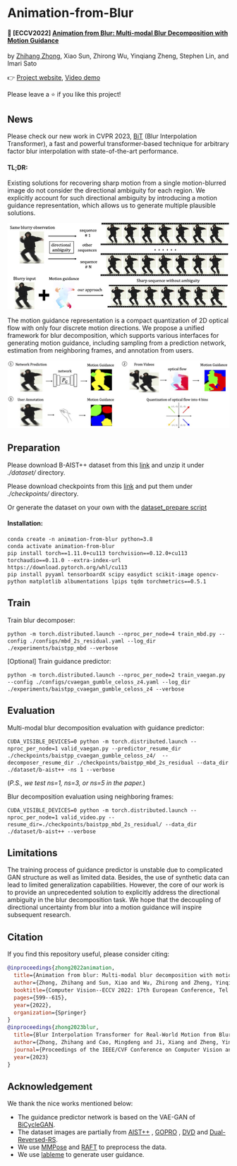 # Animation-from-Blur

#### :rocket: **[ECCV2022]** [Animation from Blur: Multi-modal Blur Decomposition with Motion Guidance](https://arxiv.org/abs/2207.10123)

by [Zhihang Zhong](https://zzh-tech.github.io/), Xiao Sun, Zhirong Wu, Yinqiang Zheng, Stephen Lin, and Imari Sato

:point_right: [Project website](https://zzh-tech.github.io/Animation-from-Blur/), [Video demo](https://drive.google.com/file/d/1ixlU0j-ZnXriVewGe5mQ2pd5mII8d72C/view?usp=sharing)

Please leave a ⭐ if you like this project!

## News

Please check our new work in CVPR 2023, [BiT](https://github.com/zzh-tech/BiT) (Blur Interpolation Transformer), a fast and powerful transformer-based technique for arbitrary factor blur interpolation with state-of-the-art performance.

#### **TL;DR**:

Existing solutions for recovering sharp motion from a single motion-blurred image do not consider the directional
ambiguity for each region. We explicitly account for such directional ambiguity by introducing a motion guidance
representation, which allows us to generate multiple plausible solutions.

<img src="docs/imgs/teaser.jpg" width="800px" />

The motion guidance representation is a compact quantization of 2D optical flow with only four discrete motion
directions. We propose a unified framework for blur decomposition, which supports various interfaces for generating
motion guidance, including sampling from a prediction network, estimation from neighboring frames, and annotation from
users.

<img src="docs/imgs/guidance.jpg" width="800px" />

## Preparation

Please download B-AIST++ dataset from this [link](https://drive.google.com/file/d/1Zt96gFnpPpuIqeD3QGPlW6fXhkogjuy_/view?usp=sharing) and unzip it under *./dataset/* directory.

Please download checkpoints from this [link](https://drive.google.com/drive/folders/1JlBpYrveC9eN8nw8XIqbj7iq9tesqGu4?usp=sharing) and put them under *./checkpoints/* directory.

Or generate the dataset on your own with the [dataset_prepare script](./dataset_prepare)

#### Installation:

```shell
conda create -n animation-from-blur python=3.8
conda activate animation-from-blur
pip install torch==1.11.0+cu113 torchvision==0.12.0+cu113 torchaudio==0.11.0 --extra-index-url https://download.pytorch.org/whl/cu113
pip install pyyaml tensorboardX scipy easydict scikit-image opencv-python matplotlib albumentations lpips tqdm torchmetrics==0.5.1
```

## Train

Train blur decomposer:
```shell
python -m torch.distributed.launch --nproc_per_node=4 train_mbd.py --config ./configs/mbd_2s_residual.yaml --log_dir ./experiments/baistpp_mbd --verbose
```

[Optional] Train guidance predictor:
```shell
python -m torch.distributed.launch --nproc_per_node=2 train_vaegan.py --config ./configs/cvaegan_gumble_celoss_z4.yaml --log_dir ./experiments/baistpp_cvaegan_gumble_celoss_z4 --verbose
```

## Evaluation

Multi-modal blur decomposition evaluation with guidance predictor:

```shell
CUDA_VISIBLE_DEVICES=0 python -m torch.distributed.launch --nproc_per_node=1 valid_vaegan.py --predictor_resume_dir ./checkpoints/baistpp_cvaegan_gumble_celoss_z4/  --decomposer_resume_dir ./checkpoints/baistpp_mbd_2s_residual --data_dir ./dataset/b-aist++ -ns 1 --verbose
```

(*P.S., we test ns=1, ns=3, or ns=5 in the paper.*)

Blur decomposition evaluation using neighboring frames:

```shell
CUDA_VISIBLE_DEVICES=0 python -m torch.distributed.launch --nproc_per_node=1 valid_video.py --resume_dir=./checkpoints/baistpp_mbd_2s_residual/ --data_dir ./dataset/b-aist++ --verbose
```

## Limitations

The training process of guidance predictor is unstable due to complicated GAN structure as well as limited data. Besides, the use of synthetic data can lead to limited generalization capabilities. However, the core of our work is to provide an unprecedented solution to explicitly address the directional ambiguity in the blur decomposition task. We hope that the decoupling of directional uncertainty from blur into a motion guidance will inspire subsequent research.

## Citation

If you find this repository useful, please consider citing:

```bibtex
@inproceedings{zhong2022animation,
  title={Animation from blur: Multi-modal blur decomposition with motion guidance},
  author={Zhong, Zhihang and Sun, Xiao and Wu, Zhirong and Zheng, Yinqiang and Lin, Stephen and Sato, Imari},
  booktitle={Computer Vision--ECCV 2022: 17th European Conference, Tel Aviv, Israel, October 23--27, 2022, Proceedings, Part XIX},
  pages={599--615},
  year={2022},
  organization={Springer}
}
@inproceedings{zhong2023blur,
  title={Blur Interpolation Transformer for Real-World Motion from Blur},
  author={Zhong, Zhihang and Cao, Mingdeng and Ji, Xiang and Zheng, Yinqiang and Sato, Imari},
  journal={Proceedings of the IEEE/CVF Conference on Computer Vision and Pattern Recognition},
  year={2023}
}
```

## Acknowledgement

We thank the nice works mentioned below:

- The guidance predictor network is based on the VAE-GAN of [BiCycleGAN](https://github.com/junyanz/BicycleGAN).
- The dataset images are partially from [AIST++](https://google.github.io/aistplusplus_dataset/factsfigures.html)
  , [GOPRO](https://seungjunnah.github.io/Datasets/gopro.html)
  , [DVD](https://www.cs.ubc.ca/labs/imager/tr/2017/DeepVideoDeblurring/)
  and [Dual-Reversed-RS](https://github.com/zzh-tech/Dual-Reversed-RS).
- We use [MMPose](https://github.com/open-mmlab/mmpose) and [RAFT](https://github.com/princeton-vl/RAFT) to preprocess
  the data.
- We use [lableme](https://github.com/wkentaro/labelme) to generate user guidance.
